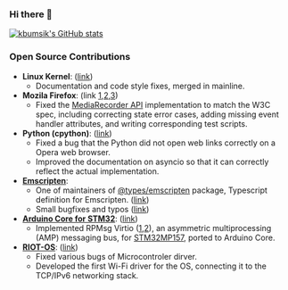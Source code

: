 ### Hi there 👋

[![kbumsik's GitHub stats](https://github-readme-stats.vercel.app/api?username=kbumsik)](https://github.com/anuraghazra/github-readme-stats)

<!--
**kbumsik/kbumsik** is a ✨ _special_ ✨ repository because its `README.md` (this file) appears on your GitHub profile.

Here are some ideas to get you started:

- 🔭 I’m currently working on ...
- 🌱 I’m currently learning ...
- 👯 I’m looking to collaborate on ...
- 🤔 I’m looking for help with ...
- 💬 Ask me about ...
- 📫 How to reach me: ...
- 😄 Pronouns: ...
- ⚡ Fun fact: ...
-->

### Open Source Contributions

- **Linux Kernel**: ([link](https://patchwork.kernel.org/project/linux-watchdog/list/?submitter=191417&state=%2A&archive=both))
  - Documentation and code style fixes, merged in mainline.
- **Mozila Firefox**: (link [1](https://phabricator.services.mozilla.com/D7910),[2](https://phabricator.services.mozilla.com/rMOZILLACENTRALf5577f9e95a96ac961f2b59fce89b09b6109efea),[3](https://phabricator.services.mozilla.com/p/kbumsik/))
  - Fixed the [MediaRecorder API](https://www.w3.org/TR/mediastream-recording/#dom-mediarecorder-pause) implementation to match the W3C spec, including correcting state error cases, adding missing event handler attributes, and writing corresponding test scripts.
- **Python (cpython)**: ([link](https://github.com/python/cpython/pulls?q=author%3Akbumsik))
  - Fixed a bug that the Python did not open web links correctly on a Opera web browser.
  - Improved the documentation on asyncio so that it can correctly reflect the actual implementation.
- **[Emscripten](https://github.com/emscripten-core/emscripten/issues?q=author%3Akbumsik)**:
  - One of maintainers of [@types/emscripten](https://www.npmjs.com/package/@types/emscripten) package, Typescript definition for Emscripten. ([link](https://github.com/DefinitelyTyped/DefinitelyTyped/tree/master/types/emscripten))
  - Small bugfixes and typos ([link](https://github.com/emscripten-core/emscripten/issues?q=author%3Akbumsik))
- **[Arduino Core for STM32](https://github.com/stm32duino/Arduino_Core_STM32)**: ([link](https://github.com/stm32duino/Arduino_Core_STM32/pulls?q=kbumsik))
  - Implemented RPMsg Virtio ([1](https://www.kernel.org/doc/Documentation/rpmsg.txt),[2](https://github.com/OpenAMP/open-amp)), an asymmetric multiprocessing (AMP) messaging bus, for [STM32MP157](https://www.st.com/en/microcontrollers-microprocessors/stm32mp157.html), ported to Arduino Core.
- **[RIOT-OS](https://github.com/riot-os/riot/)**: ([link](https://github.com/RIOT-OS/RIOT/pulls?q=author%3Akbumsik))
  - Fixed various bugs of Microcontroler dirver. 
  - Developed the first Wi-Fi driver for the OS, connecting it to the TCP/IPv6 networking stack.
